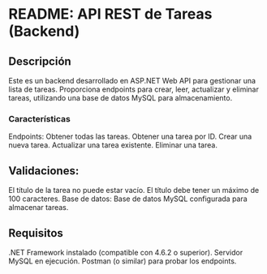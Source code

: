 # README: API REST de Tareas (Backend)
## Descripción
Este es un backend desarrollado en ASP.NET Web API para gestionar una lista de tareas. Proporciona endpoints para crear, leer, actualizar y eliminar tareas, utilizando una base de datos MySQL para almacenamiento.

### Características
Endpoints:
Obtener todas las tareas.
Obtener una tarea por ID.
Crear una nueva tarea.
Actualizar una tarea existente.
Eliminar una tarea.
## Validaciones:
El título de la tarea no puede estar vacío.
El título debe tener un máximo de 100 caracteres.
Base de datos:
Base de datos MySQL configurada para almacenar tareas.
## Requisitos
.NET Framework instalado (compatible con 4.6.2 o superior).
Servidor MySQL en ejecución.
Postman (o similar) para probar los endpoints.
